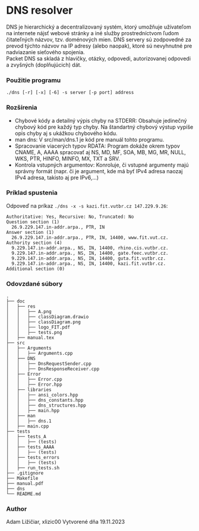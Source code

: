 # DNS resolver
DNS je hierarchický a decentralizovaný systém, ktorý umožňuje užívateľom na internete nájsť webové stránky a iné služby prostredníctvom ľudom čitateľných názvov, tzv. doménových mien. DNS servery sú zodpovedné za prevod týchto názvov na IP adresy (alebo naopak), ktoré sú nevyhnutné pre nadviazanie sieťového spojenia.<br>
Packet DNS sa skladá z hlavičky, otázky, odpovedi, autorizovanej odpovedi a zvyšných (doplňujúcich) dát.
	
### Použitie programu
```
./dns [-r] [-x] [-6] -s server [-p port] address
```

### Rozšírenia
* Chybové kódy a detailný výpis chyby na STDERR: Obsahuje jedinečný chybový kód pre každý typ chyby. Na štandartný chybový výstup vypíše opis chyby aj s ukážkou chybového kódu.
* man dns: V src/man/dns.1 je kód pre manuál tohto programu.
* Spracovanie viacerých typov RDATA: Program dokáže okrem typov CNAME, A, AAAA spracovať aj NS, MD, MF, SOA, MB, MG, MR, NULL, WKS, PTR, HINFO, MINFO, MX, TXT a SRV.
* Kontrola vstupných argumentov: Konroluje, či vstupné argumenty majú správny formát (napr. či je argument, kde má byť IPv4 adresa naozaj IPv4 adresa, takisto aj pre IPv6,...)

### Príklad spustenia
Odpoveď na príkaz `./dns -x -s kazi.fit.vutbr.cz 147.229.9.26`:
```
Authoritative: Yes, Recursive: No, Truncated: No
Question section (1)
  26.9.229.147.in-addr.arpa., PTR, IN
Answer section (1)
  26.9.229.147.in-addr.arpa., PTR, IN, 14400, www.fit.vut.cz.
Authority section (4)
  9.229.147.in-addr.arpa., NS, IN, 14400, rhino.cis.vutbr.cz.
  9.229.147.in-addr.arpa., NS, IN, 14400, gate.feec.vutbr.cz.
  9.229.147.in-addr.arpa., NS, IN, 14400, guta.fit.vutbr.cz.
  9.229.147.in-addr.arpa., NS, IN, 14400, kazi.fit.vutbr.cz.
Additional section (0)
```

### Odovzdané súbory
```
.
├── doc
│   ├── res
│   │   ├── A.png
│   │   ├── classDiagram.drawio
│   │   ├── classDiagram.png
│   │   ├── logo_FIT.pdf
│   │   ├── tests.png
│   ├── manual.tex
├── src
│   ├── Arguments
│   │   ├── Arguments.cpp
│   ├── DNS
│   │   ├── DnsRequestSender.cpp
│   │   ├── DnsResponseReceiver.cpp
│   ├── Error
│   │   ├── Error.cpp
│   │   ├── Error.hpp
│   ├── libraries
│   │   ├── ansi_colors.hpp
│   │   ├── dns_constants.hpp
│   │   ├── dns_structures.hpp
│   │   ├── main.hpp
│   ├── man
│   │   ├── dns.1
│   ├── main.cpp
├── tests 
│   ├── tests_A
│   │   ├── (tests)
│   ├── tests_AAAA
│   │   ├── (tests)
│   ├── tests_errors
│   │   ├── (tests)
│   ├── run_tests.sh
├── .gitignore
├── Makefile
├── manual.pdf
├── dns
└── README.md
```

### Author
Adam Ližičiar, xlizic00
Vytvorené dňa 19.11.2023